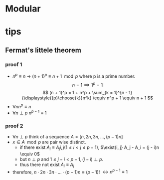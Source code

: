 # Modular



# tips 

## Fermat's littele theorem

### proof 1
- $n^p \equiv n$ -> $(n + 1)^p \equiv n + 1 \mod p$ where p is a prime number.
$$
n = 1 \implies 1^p = 1
$$
$$
(n + 1)^p = 1 + n^p + \sum_{k = 1}^{n - 1}{\displaystyle{{p}\choose{k}}n^k}
\equiv n^p + 1 \equiv n + 1
$$
- $\forall{n}n^p \equiv n$
- $\forall{n}\perp{p}\ n^{p - 1} \equiv{1}$ 



### proof 2
- $\forall{n}\perp{p}$ think of a sequence $A = {[n, 2n, 3n, ..., (p - 1)n]}$
- $x\in{A} \mod p$ are pair wise distinct.
  - if there exist $A_i \equiv A_j i, j(1 \le i \lt j \le p - 1)$, $\exist{i, j} A_j - A_i = (j - i)n \equiv 0$
  - but ${n}\perp{p}$ and $1 \le j - i \lt p - 1, (j - i)\perp{p}$.
  - thus there not exist $A_i \equiv A_j$
- therefore, $n\cdot2n\cdot3n\cdot...\cdot(p - 1)n \equiv (p - 1)!$
$\longleftrightarrow n^{p - 1} \equiv 1$
